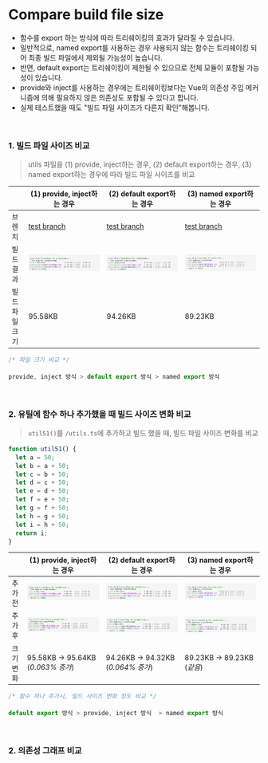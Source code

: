 # Compare build file size
- 함수를 export 하는 방식에 따라 트리쉐이킹의 효과가 달라질 수 있습니다.
- 일반적으로, named export를 사용하는 경우 사용되지 않는 함수는 트리쉐이킹 되어 최종 빌드 파일에서 제외될 가능성이 높습니다.
- 반면, default export는 트리쉐이킹이 제한될 수 있으므로 전체 모듈이 포함될 가능성이 있습니다.
- provide와 inject를 사용하는 경우에는 트리쉐이킹보다는 Vue의 의존성 주입 메커니즘에 의해 필요하지 않은 의존성도 포함될 수 있다고 합니다.
- 실제 테스트했을 때도 "빌드 파일 사이즈가 다른지 확인"해봅니다.

<br/>

### 1. 빌드 파일 사이즈 비교
> utils 파일을 (1) provide, inject하는 경우, (2) default export하는 경우, (3) named export하는 경우에 따라 빌드 파일 사이즈를 비교


||(1) provide, inject하는 경우|(2) default export하는 경우|(3) named export하는 경우|
|---|---|---|---|
|브렌치|<a href="https://github.com/KumJungMin/inject-import-bundling-test/blob/provide-inject-bundling-test/src/main.ts">test branch</a>|<a href="https://github.com/KumJungMin/inject-import-bundling-test/blob/export-default/src/utils/index.ts">test branch</a>|<a href="https://github.com/KumJungMin/inject-import-bundling-test/blob/named-import/src/utils/index.ts">test branch</a>|
|빌드 결과|<img src="https://github.com/KumJungMin/inject-import-bundling-test/blob/main/public/provide-inject.png" />|<img src="https://github.com/KumJungMin/inject-import-bundling-test/blob/main/public/export-default.png" />|<img src="https://github.com/KumJungMin/inject-import-bundling-test/blob/main/public/named-export.png" />|
|빌드 파일 크기|95.58KB|94.26KB|89.23KB|

```js
/* 파일 크기 비교 */

provide, inject 방식 > default export 방식 > named export 방식

```


<br/>

### 2. 유틸에 함수 하나 추가했을 때 빌드 사이즈 변화 비교
> `util51()`를 `/utils.ts`에 추가하고 빌드 했을 때, 빌드 파일 사이즈 변화를 비교
```ts
function util51() { 
  let a = 50; 
  let b = a + 50; 
  let c = b + 50; 
  let d = c + 50; 
  let e = d + 50; 
  let f = e + 50; 
  let g = f + 50; 
  let h = g + 50; 
  let i = h + 50; 
  return i; 
}
```

||(1) provide, inject하는 경우|(2) default export하는 경우|(3) named export하는 경우|
|---|---|---|---|
|추가 전|<img src="https://github.com/KumJungMin/inject-import-bundling-test/blob/main/public/provide-inject.png" />|<img src="https://github.com/KumJungMin/inject-import-bundling-test/blob/main/public/export-default.png" />|<img src="https://github.com/KumJungMin/inject-import-bundling-test/blob/main/public/named-export.png" />|
|추가 후|<img src="https://github.com/KumJungMin/inject-import-bundling-test/blob/main/public/provide-inject-expand.png" />|<img src="https://github.com/KumJungMin/inject-import-bundling-test/blob/main/public/export-default-expand.png" />|<img src="https://github.com/KumJungMin/inject-import-bundling-test/blob/main/public/named-export-expand.png" />|
|크기 변화|95.58KB -> 95.64KB (_0.063% 증가_)|94.26KB -> 94.32KB (_0.064% 증가_)|89.23KB -> 89.23KB (_같음_)|


```js
/* 함수 하나 추가시, 빌드 사이즈 변화 정도 비교 */

default export 방식 > provide, inject 방식  > named export 방식

```

<br/>

### 2. 의존성 그래프 비교
